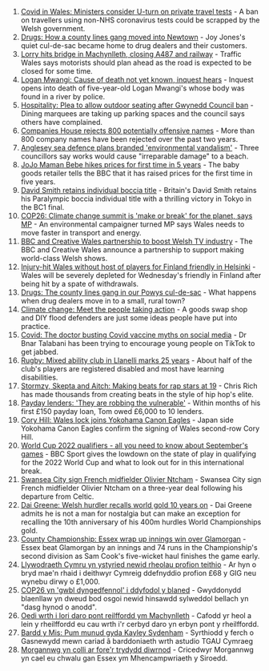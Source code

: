 1. [Covid in Wales: Ministers consider U-turn on private travel tests](https://www.bbc.co.uk/news/uk-wales-politics-58400233?at_medium=RSS&at_campaign=KARANGA) - A ban on travellers using non-NHS coronavirus tests could be scrapped by the Welsh government.
2. [Drugs: How a county lines gang moved into Newtown](https://www.bbc.co.uk/news/uk-wales-58394195?at_medium=RSS&at_campaign=KARANGA) - Joy Jones's quiet cul-de-sac became home to drug dealers and their customers.
3. [Lorry hits bridge in Machynlleth, closing A487 and railway](https://www.bbc.co.uk/news/uk-wales-58406885?at_medium=RSS&at_campaign=KARANGA) - Traffic Wales says motorists should plan ahead as the road is expected to be closed for some time.
4. [Logan Mwangi: Cause of death not yet known, inquest hears](https://www.bbc.co.uk/news/uk-wales-58409382?at_medium=RSS&at_campaign=KARANGA) - Inquest opens into death of five-year-old Logan Mwangi's whose body was found in a river by police.
5. [Hospitality: Plea to allow outdoor seating after Gwynedd Council ban](https://www.bbc.co.uk/news/uk-wales-58402361?at_medium=RSS&at_campaign=KARANGA) - Dining marquees are taking up parking spaces and the council says others have complained.
6. [Companies House rejects 800 potentially offensive names](https://www.bbc.co.uk/news/uk-wales-58395976?at_medium=RSS&at_campaign=KARANGA) - More than 800 company names have been rejected over the past two years.
7. [Anglesey sea defence plans branded 'environmental vandalism'](https://www.bbc.co.uk/news/uk-wales-58406883?at_medium=RSS&at_campaign=KARANGA) - Three councillors say works would cause "irreparable damage" to a beach.
8. [JoJo Maman Bebe hikes prices for first time in 5 years](https://www.bbc.co.uk/news/business-58407316?at_medium=RSS&at_campaign=KARANGA) - The baby goods retailer tells the BBC that it has raised prices for the first time in five years.
9. [David Smith retains individual boccia title](https://www.bbc.co.uk/sport/disability-sport/58405624?at_medium=RSS&at_campaign=KARANGA) - Britain's David Smith retains his Paralympic boccia individual title with a thrilling victory in Tokyo in the BC1 final.
10. [COP26: Climate change summit is 'make or break' for the planet, says MP](https://www.bbc.co.uk/news/uk-wales-58398254?at_medium=RSS&at_campaign=KARANGA) - An environmental campaigner turned MP says Wales needs to move faster in transport and energy.
11. [BBC and Creative Wales partnership to boost Welsh TV industry](https://www.bbc.co.uk/news/uk-wales-58406886?at_medium=RSS&at_campaign=KARANGA) - The BBC and Creative Wales announce a partnership to support making world-class Welsh shows.
12. [Injury-hit Wales without host of players for Finland friendly in Helsinki](https://www.bbc.co.uk/sport/football/58325438?at_medium=RSS&at_campaign=KARANGA) - Wales will be severely depleted for Wednesday's friendly in Finland after being hit by a spate of withdrawals.
13. [Drugs: The county lines gang in our Powys cul-de-sac](https://www.bbc.co.uk/news/uk-wales-58399117?at_medium=RSS&at_campaign=KARANGA) - What happens when drug dealers move in to a small, rural town?
14. [Climate change: Meet the people taking action](https://www.bbc.co.uk/news/uk-wales-58399174?at_medium=RSS&at_campaign=KARANGA) - A goods swap shop and DIY flood defenders are just some ideas people have put into practice.
15. [Covid: The doctor busting Covid vaccine myths on social media](https://www.bbc.co.uk/news/uk-wales-58400711?at_medium=RSS&at_campaign=KARANGA) - Dr Bnar Talabani has been trying to encourage young people on TikTok to get jabbed.
16. [Rugby: Mixed ability club in Llanelli marks 25 years](https://www.bbc.co.uk/news/uk-wales-58396068?at_medium=RSS&at_campaign=KARANGA) - About half of the club's players are registered disabled and most have learning disabilities.
17. [Stormzy, Skepta and Aitch: Making beats for rap stars at 19](https://www.bbc.co.uk/news/uk-wales-58355499?at_medium=RSS&at_campaign=KARANGA) - Chris Rich has made thousands from creating beats in the style of hip hop's elite.
18. [Payday lenders: 'They are robbing the vulnerable'](https://www.bbc.co.uk/news/uk-wales-58361988?at_medium=RSS&at_campaign=KARANGA) - Within months of his first £150 payday loan, Tom owed £6,000 to 10 lenders.
19. [Cory Hill: Wales lock joins Yokohama Canon Eagles](https://www.bbc.co.uk/sport/rugby-union/58406162?at_medium=RSS&at_campaign=KARANGA) - Japan side Yokohama Canon Eagles confirm the signing of Wales second-row Cory Hill.
20. [World Cup 2022 qualifiers - all you need to know about September's games](https://www.bbc.co.uk/sport/football/58408681?at_medium=RSS&at_campaign=KARANGA) - BBC Sport gives the lowdown on the state of play in qualifying for the 2022 World Cup and what to look out for in this international break.
21. [Swansea City sign French midfielder Olivier Ntcham](https://www.bbc.co.uk/sport/football/58408537?at_medium=RSS&at_campaign=KARANGA) - Swansea City sign French midfielder Olivier Ntcham on a three-year deal following his departure from Celtic.
22. [Dai Greene: Welsh hurdler recalls world gold 10 years on](https://www.bbc.co.uk/sport/athletics/58346255?at_medium=RSS&at_campaign=KARANGA) - Dai Greene admits he is not a man for nostalgia but can make an exception for recalling the 10th anniversary of his 400m hurdles World Championships gold.
23. [County Championship: Essex wrap up innings win over Glamorgan](https://www.bbc.co.uk/sport/cricket/58409507?at_medium=RSS&at_campaign=KARANGA) - Essex beat Glamorgan by an innings and 74 runs in the Championship's second division as Sam Cook's five-wicket haul finishes the game early.
24. [Llywodraeth Cymru yn ystyried newid rheolau profion teithio](https://www.bbc.co.uk/newyddion/58403058?at_medium=RSS&at_campaign=KARANGA) - Ar hyn o bryd mae'n rhaid i deithwyr Cymreig ddefnyddio profion £68 y GIG neu wynebu dirwy o £1,000.
25. [COP26 yn 'gwbl dyngedfennol' i ddyfodol y blaned](https://www.bbc.co.uk/newyddion/58399669?at_medium=RSS&at_campaign=KARANGA) - Gwyddonydd blaenllaw yn dweud bod osgoi newid hinsawdd sylweddol bellach yn "dasg hynod o anodd".
26. [Oedi wrth i lori daro pont reilffordd ym Machynlleth](https://www.bbc.co.uk/newyddion/58409037?at_medium=RSS&at_campaign=KARANGA) - Cafodd yr heol a lein y rheilffordd eu cau wrth i'r cerbyd daro yn erbyn pont y rheilffordd.
27. [Bardd y Mis: Pum munud gyda Kayley Sydenham](https://www.bbc.co.uk/newyddion/58407366?at_medium=RSS&at_campaign=KARANGA) - Syrthiodd y ferch o Gasnewydd mewn cariad â barddoniaeth wrth astudio TGAU Cymraeg
28. [Morgannwg yn colli ar fore'r trydydd diwrnod](https://www.bbc.co.uk/newyddion/58410403?at_medium=RSS&at_campaign=KARANGA) - Cricedwyr Morgannwg yn cael eu chwalu gan Essex ym Mhencampwriaeth y Siroedd.
